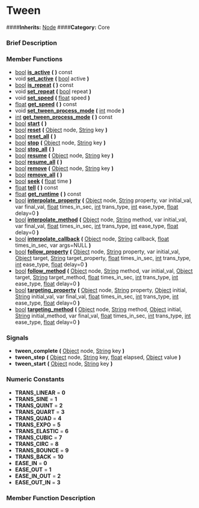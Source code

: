 #  Tween  
####**Inherits:** [Node](class_node)
####**Category:** Core

###  Brief Description  


###  Member Functions 
  * [bool](class_bool)  **[is&#95;active](#is_active)**  **(** **)** const
  * void  **[set&#95;active](#set_active)**  **(** [bool](class_bool) active  **)**
  * [bool](class_bool)  **[is&#95;repeat](#is_repeat)**  **(** **)** const
  * void  **[set&#95;repeat](#set_repeat)**  **(** [bool](class_bool) repeat  **)**
  * void  **[set&#95;speed](#set_speed)**  **(** [float](class_float) speed  **)**
  * [float](class_float)  **[get&#95;speed](#get_speed)**  **(** **)** const
  * void  **[set&#95;tween&#95;process&#95;mode](#set_tween_process_mode)**  **(** [int](class_int) mode  **)**
  * [int](class_int)  **[get&#95;tween&#95;process&#95;mode](#get_tween_process_mode)**  **(** **)** const
  * [bool](class_bool)  **[start](#start)**  **(** **)**
  * [bool](class_bool)  **[reset](#reset)**  **(** [Object](class_object) node, [String](class_string) key  **)**
  * [bool](class_bool)  **[reset&#95;all](#reset_all)**  **(** **)**
  * [bool](class_bool)  **[stop](#stop)**  **(** [Object](class_object) node, [String](class_string) key  **)**
  * [bool](class_bool)  **[stop&#95;all](#stop_all)**  **(** **)**
  * [bool](class_bool)  **[resume](#resume)**  **(** [Object](class_object) node, [String](class_string) key  **)**
  * [bool](class_bool)  **[resume&#95;all](#resume_all)**  **(** **)**
  * [bool](class_bool)  **[remove](#remove)**  **(** [Object](class_object) node, [String](class_string) key  **)**
  * [bool](class_bool)  **[remove&#95;all](#remove_all)**  **(** **)**
  * [bool](class_bool)  **[seek](#seek)**  **(** [float](class_float) time  **)**
  * [float](class_float)  **[tell](#tell)**  **(** **)** const
  * [float](class_float)  **[get&#95;runtime](#get_runtime)**  **(** **)** const
  * [bool](class_bool)  **[interpolate&#95;property](#interpolate_property)**  **(** [Object](class_object) node, [String](class_string) property, var initial_val, var final_val, [float](class_float) times_in_sec, [int](class_int) trans_type, [int](class_int) ease_type, [float](class_float) delay=0  **)**
  * [bool](class_bool)  **[interpolate&#95;method](#interpolate_method)**  **(** [Object](class_object) node, [String](class_string) method, var initial_val, var final_val, [float](class_float) times_in_sec, [int](class_int) trans_type, [int](class_int) ease_type, [float](class_float) delay=0  **)**
  * [bool](class_bool)  **[interpolate&#95;callback](#interpolate_callback)**  **(** [Object](class_object) node, [String](class_string) callback, [float](class_float) times_in_sec, var args=NULL  **)**
  * [bool](class_bool)  **[follow&#95;property](#follow_property)**  **(** [Object](class_object) node, [String](class_string) property, var initial_val, [Object](class_object) target, [String](class_string) target_property, [float](class_float) times_in_sec, [int](class_int) trans_type, [int](class_int) ease_type, [float](class_float) delay=0  **)**
  * [bool](class_bool)  **[follow&#95;method](#follow_method)**  **(** [Object](class_object) node, [String](class_string) method, var initial_val, [Object](class_object) target, [String](class_string) target_method, [float](class_float) times_in_sec, [int](class_int) trans_type, [int](class_int) ease_type, [float](class_float) delay=0  **)**
  * [bool](class_bool)  **[targeting&#95;property](#targeting_property)**  **(** [Object](class_object) node, [String](class_string) property, [Object](class_object) initial, [String](class_string) initial_val, var final_val, [float](class_float) times_in_sec, [int](class_int) trans_type, [int](class_int) ease_type, [float](class_float) delay=0  **)**
  * [bool](class_bool)  **[targeting&#95;method](#targeting_method)**  **(** [Object](class_object) node, [String](class_string) method, [Object](class_object) initial, [String](class_string) initial_method, var final_val, [float](class_float) times_in_sec, [int](class_int) trans_type, [int](class_int) ease_type, [float](class_float) delay=0  **)**

###  Signals  
  *  **tween&#95;complete**  **(** [Object](class_object) node, [String](class_string) key  **)**
  *  **tween&#95;step**  **(** [Object](class_object) node, [String](class_string) key, [float](class_float) elapsed, [Object](class_object) value  **)**
  *  **tween&#95;start**  **(** [Object](class_object) node, [String](class_string) key  **)**

###  Numeric Constants  
  * **TRANS_LINEAR** = **0**
  * **TRANS_SINE** = **1**
  * **TRANS_QUINT** = **2**
  * **TRANS_QUART** = **3**
  * **TRANS_QUAD** = **4**
  * **TRANS_EXPO** = **5**
  * **TRANS_ELASTIC** = **6**
  * **TRANS_CUBIC** = **7**
  * **TRANS_CIRC** = **8**
  * **TRANS_BOUNCE** = **9**
  * **TRANS_BACK** = **10**
  * **EASE_IN** = **0**
  * **EASE_OUT** = **1**
  * **EASE_IN_OUT** = **2**
  * **EASE_OUT_IN** = **3**

###  Member Function Description  
